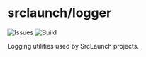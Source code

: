 # srclaunch/logger

![Issues](https://img.shields.io/github/issues/srclaunch/logger?label=Issues) ![Build](https://github.com/srclaunch/logger/actions/workflows/publish.yml/badge.svg)

Logging utilities used by SrcLaunch projects.
